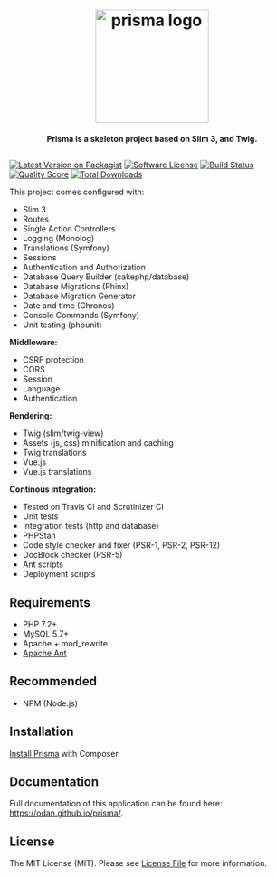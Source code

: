 <h1 align="center">
  <img src="https://user-images.githubusercontent.com/781074/53694874-e1032c80-3db4-11e9-83c6-c80c52c368d1.png" alt="prisma logo" width="200">
</h1>

<h4 align="center">Prisma is a skeleton project based on Slim 3, and Twig.</h4>

<h2></h2>

[![Latest Version on Packagist](https://img.shields.io/github/release/odan/prisma.svg)](https://github.com/odan/prisma/releases)
[![Software License](https://img.shields.io/badge/license-MIT-brightgreen.svg)](LICENSE.md)
[![Build Status](https://travis-ci.org/odan/prisma.svg?branch=master)](https://travis-ci.org/odan/prisma)
[![Quality Score](https://scrutinizer-ci.com/g/odan/prisma/badges/quality-score.png?b=master)](https://scrutinizer-ci.com/g/odan/prisma/?branch=master)
[![Total Downloads](https://img.shields.io/packagist/dt/odan/prisma.svg)](https://packagist.org/packages/odan/prisma/stats)



This project comes configured with:

* Slim 3
* Routes
* Single Action Controllers
* Logging (Monolog)
* Translations (Symfony)
* Sessions
* Authentication and Authorization
* Database Query Builder (cakephp/database)
* Database Migrations (Phinx)
* Database Migration Generator
* Date and time (Chronos)
* Console Commands (Symfony)
* Unit testing (phpunit)

**Middleware:**

* CSRF protection
* CORS
* Session
* Language
* Authentication

**Rendering:**

* Twig (slim/twig-view)
* Assets (js, css) minification and caching
* Twig translations
* Vue.js
* Vue.js translations

**Continous integration:**

* Tested on Travis CI and Scrutinizer CI
* Unit tests
* Integration tests (http and database)
* PHPStan
* Code style checker and fixer (PSR-1, PSR-2, PSR-12)
* DocBlock checker (PSR-5)
* Ant scripts
* Deployment scripts

## Requirements

* PHP 7.2+
* MySQL 5.7+
* Apache + mod_rewrite
* [Apache Ant](https://ant.apache.org/)

## Recommended

* NPM (Node.js)

## Installation

[Install Prisma](https://odan.github.io/prisma/#installation) with Composer.

## Documentation

Full documentation of this application can be found here: <https://odan.github.io/prisma/>.

## License

The MIT License (MIT). Please see [License File](LICENSE) for more information.


[PSR-1]: https://github.com/php-fig/fig-standards/blob/master/accepted/PSR-1-basic-coding-standard.md
[PSR-2]: https://github.com/php-fig/fig-standards/blob/master/accepted/PSR-2-coding-style-guide.md
[PSR-4]: https://github.com/php-fig/fig-standards/blob/master/accepted/PSR-4-autoloader.md
[Composer]: https://getcomposer.org/
[PHPUnit]: https://phpunit.de/
